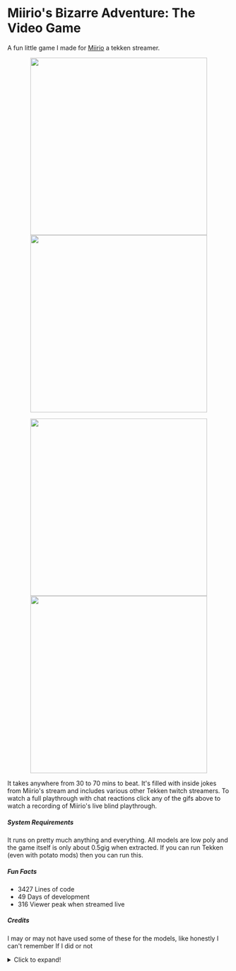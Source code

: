 # Miirio's Bizarre Adventure: The Video Game
A fun little game I made for [Miirio](Twitch.tv/miirio)  a tekken streamer.
<p align="middle">
<a href="https://youtu.be/-LkFMbYq_jk"><img src="https://i.imgur.com/xmSYQel.gif" width="400" /></a>
<a href="https://youtu.be/-LkFMbYq_jk"><img src="https://i.imgur.com/BdGm0Ag.gif" width="400"/></a>
</p>

<p align="middle">
<a href="https://youtu.be/-LkFMbYq_jk"><img src="https://i.imgur.com/v8XhMoc.gif" width="400" /></a>
<a href="https://youtu.be/-LkFMbYq_jk"><img src="https://i.imgur.com/Q5GUIBD.gif" width="400" /></a>
</p>

It takes anywhere from 30 to 70 mins to beat. It's filled with inside jokes from Miirio's stream and includes various other Tekken twitch streamers. To watch a full playthrough with chat reactions click any of the gifs above to watch a recording of Miirio's live blind playthrough. 

##### System Requirements
It runs on pretty much anything and everything. All models are low poly and the game itself is only about 0.5gig when extracted. If you can run Tekken (even with potato mods) then you can run this.

##### Fun Facts 
* 3427 Lines of code
* 49 Days of development
* 316 Viewer peak when streamed live

##### Credits
I may or may not have used some of these for the models, like honestly I can't remember If I did or not
<details>
  <summary>Click to expand!</summary>
  
  * https://poly.google.com/view/eum76SPhk0D
  * https://poly.google.com/view/9ycLAR71SmR
  * https://poly.google.com/view/dptlMEX4tF_
  * https://poly.google.com/view/2EHvZLax4Y3
  * https://poly.google.com/view/7R5GTqmTUG5
  * https://poly.google.com/view/auSYhIqAZq0
  * https://poly.google.com/view/a_HKCtYAv2W
  * https://poly.google.com/view/2Y_7WqhrYxz
  * https://poly.google.com/view/8NOFImgkI5N
  * https://poly.google.com/view/4CPpvEmrMoF
  * https://poly.google.com/view/c0wzLR88z_1
  * https://poly.google.com/view/8fv14xy4iiO
  * https://poly.google.com/view/3F0yCeWeTZP
  * https://poly.google.com/view/2Kl87jaGQEB
  * https://poly.google.com/view/3XAD5t0Djqv
  * https://poly.google.com/view/eId80xrpjG6
  * https://poly.google.com/view/dwSigTeSMCo
  * https://poly.google.com/view/0Fl55ZzsVzT
  * https://poly.google.com/view/4GYen9Xm3Kj
  * https://poly.google.com/view/7iBPwMlmfge
  * https://poly.google.com/view/0-j0ksmXXtz
  * https://poly.google.com/view/9hUUD2DWk1v
  * https://poly.google.com/view/80kuOgJDAgJ

</details>
